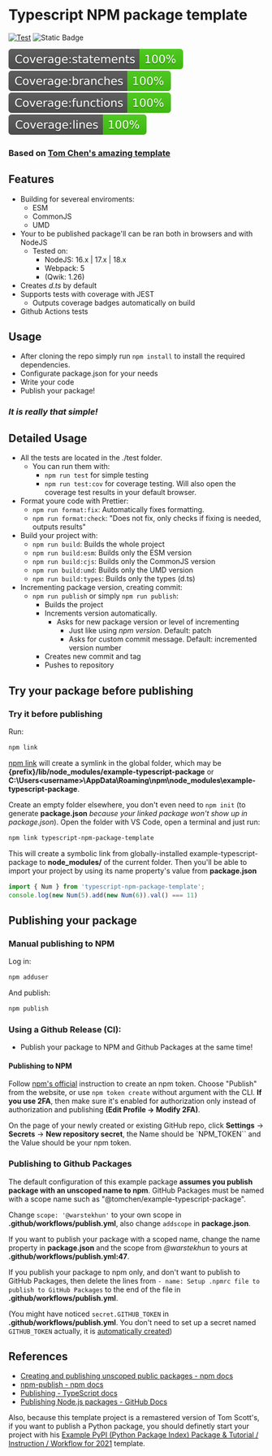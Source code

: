 # Typescript NPM package template

[![Test](https://github.com/WarstekHUN/typescript-npm-package-template/actions/workflows/test.yml/badge.svg)](https://github.com/WarstekHUN/typescript-npm-package-template/actions/workflows/test.yml)
![Static Badge](https://img.shields.io/badge/License%20-%20MIT%20-%20brightgreen)

<img src=".coverage-badges/badge-statements.svg">
<img src=".coverage-badges/badge-branches.svg">
<img src=".coverage-badges/badge-functions.svg">
<img src=".coverage-badges/badge-lines.svg">

### Based on <a href="https://github.com/tomchen/example-typescript-package" target="_blank" rel="noopener noreferrer">Tom Chen's amazing template</a>

## Features
- Building for severeal enviroments:
  - ESM
  - CommonJS
  - UMD
- Your to be published package'll can be ran both in browsers and with NodeJS
  - Tested on:
    - NodeJS: 16.x | 17.x | 18.x
    - Webpack: 5
    - (Qwik: 1.26)
- Creates *d.ts* by default
- Supports tests with coverage with JEST
  - Outputs coverage badges automatically on build
- Github Actions tests

## Usage
- After cloning the repo simply run `npm install` to install the required dependencies.
- Configurate package.json for your needs
- Write your code
- Publish your package!

### *It is really that simple!*

## Detailed Usage
- All the tests are located in the ./test folder.
  - You can run them with:
    - `npm run test` for simple testing
    - `npm run test:cov` for coverage testing. Will also open the coverage test results in your default browser.
- Format youre code with Prettier:
  - `npm run format:fix`: Automatically fixes formatting.
  - `npm run format:check`: "Does not fix, only checks if fixing is needed, outputs results"
- Build your project with:
  - `npm run build`: Builds the whole project 
  - `npm run build:esm`: Builds only the ESM version
  - `npm run build:cjs`: Builds only the CommonJS version
  - `npm run build:umd`: Builds only the UMD version
  - `npm run build:types`: Builds only the types (d.ts)
- Incrementing package version, creating commit:
  - `npm run publish` or simply `npm run publish`: 
    - Builds the project
    - Increments version automatically.
      - Asks for new package version or level of incrementing
        - Just like using *npm version*. Default: patch
        - Asks for custom commit message. Default: incremented version number
    - Creates new commit and tag
    - Pushes to repository

## Try your package before publishing
### Try it before publishing

Run:

```bash
npm link
```

[npm link](https://docs.npmjs.com/cli/v6/commands/npm-link) will create a symlink in the global folder, which may be **{prefix}/lib/node_modules/example-typescript-package** or **C:\Users\<username>\AppData\Roaming\npm\node_modules\example-typescript-package**.

Create an empty folder elsewhere, you don't even need to `npm init` (to generate **package.json** *because your linked package won't show up in package.json*). Open the folder with VS Code, open a terminal and just run:

```bash
npm link typescript-npm-package-template
```

This will create a symbolic link from globally-installed example-typescript-package to **node_modules/** of the current folder. Then you'll be able to import your project by using its name property's value from **package.json**

```ts
import { Num } from 'typescript-npm-package-template';
console.log(new Num(5).add(new Num(6)).val() === 11)
```

## Publishing your package
### Manual publishing to NPM

Log in:

```bash
npm adduser
```

And publish:

```bash
npm publish
```

### Using a Github Release (CI):
- Publish your package to NPM and Github Packages at the same time!
  
#### Publishing to NPM
Follow [npm's official](https://docs.npmjs.com/creating-and-viewing-access-tokens) instruction to create an npm token. Choose "Publish" from the website, or use `npm token create` without argument with the CLI.
**If you use 2FA**, then make sure it's enabled for authorization only instead of authorization and publishing **(Edit Profile -> Modify 2FA)**.

On the page of your newly created or existing GitHub repo, click **Settings** -> **Secrets** -> **New repository secret**, the Name should be `NPM_TOKEN`` and the Value should be your npm token.
### Publishing to Github Packages
The default configuration of this example package **assumes you publish package with an unscoped name to npm**. GitHub Packages must be named with a scope name such as "@tomchen/example-typescript-package".

Change `scope: '@warstekhun'` to your own scope in **.github/workflows/publish.yml**, also change `addscope` in **package.json**.

If you want to publish your package with a scoped name, change the name property in **package.json** and the scope from *@warstekhun* to yours at **.github/workflows/publish.yml:47**.

<!-- If you publish package with a scoped name to npm, change the name to something like "@tomchen/example-typescript-package" in **package.json**, and remove the `- run: npm run addscope` line in **.github/workflows/publish.yml** -->

If you publish your package to npm only, and don't want to publish to GitHub Packages, then delete the lines from `- name: Setup .npmrc file to publish to GitHub Packages` to the end of the file in **.github/workflows/publish.yml**.

(You might have noticed `secret.GITHUB_TOKEN` in **.github/workflows/publish.yml**. You don't need to set up a secret named `GITHUB_TOKEN` actually, it is [automatically created](https://docs.github.com/en/free-pro-team@latest/actions/reference/authentication-in-a-workflow#about-the-github_token-secret))


## References
- [Creating and publishing unscoped public packages - npm docs](https://docs.npmjs.com/creating-and-publishing-unscoped-public-packages)
- [npm-publish - npm docs](https://docs.npmjs.com/cli/v6/commands/npm-publish)
- [Publishing - TypeScript docs](https://www.typescriptlang.org/docs/handbook/declaration-files/publishing.html)
- [Publishing Node.js packages - GitHub Docs](https://docs.github.com/en/free-pro-team@latest/actions/guides/publishing-nodejs-packages)

Also, because this template project is a remastered version of Tom Scott's, if you want to publish a Python package, you should definetly start your project with his [Example PyPI (Python Package Index) Package & Tutorial / Instruction / Workflow for 2021](https://github.com/tomchen/example_pypi_package) template.